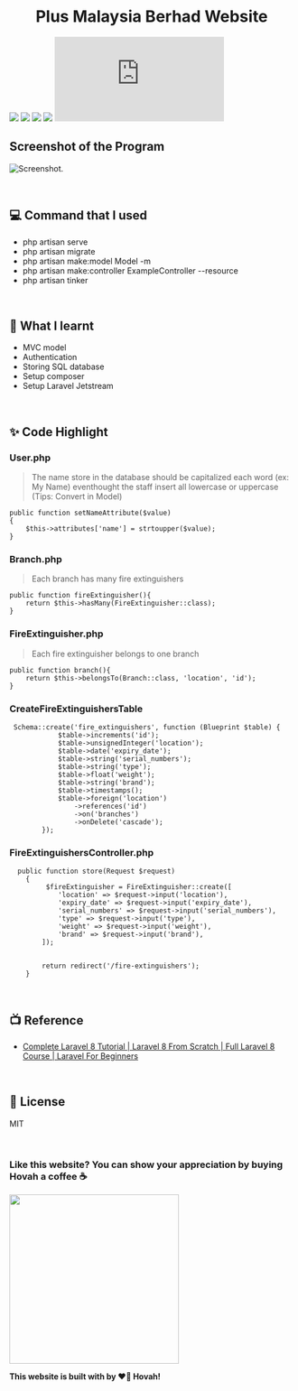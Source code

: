 # <div align="center">Plus Malaysia Berhad Website</div> 

[![](https://img.shields.io/badge/PHP-^7.3|^8.0-lightgrey?style=flat&logo=php)](https://www.php.net/)
[![](https://img.shields.io/badge/Laravel-^8.75-red?style=flat&logo=laravel)](https://laravel.com/)
[![](https://img.shields.io/badge/Laravel%20Jetstream-^2.5-purple?style=flat&logo=jetstream)](https://jetstream.laravel.com/)
[![](https://img.shields.io/badge/TailwindCSS-^3.0.0-blue?style=flat&logo=tailwindcss)](https://tailwindcss.com/)
[![](https://img.shields.io/badge/Alpine.js-^3.0.6-lightblue?style=flat&logo=alpine.js)](https://alpinejs.dev/)

## Screenshot of the Program
![ Screenshot.](https://github.com/hovahyii/plus-malaysia-berhad/tree/main/public/image/laravel.jpg)

<br/>

## 💻 Command that I used
- php artisan serve
- php artisan migrate
- php artisan make:model Model -m 
- php artisan make:controller ExampleController --resource
- php artisan tinker

<br/>

## 🤔 What I learnt
- MVC model
- Authentication
- Storing SQL database
- Setup composer
- Setup Laravel Jetstream

<br/>

## ✨ Code Highlight

### User.php
> The name store in the database should be capitalized each word (ex: My Name) eventhought the staff insert all lowercase or uppercase (Tips: Convert in Model)
```
public function setNameAttribute($value)
{
    $this->attributes['name'] = strtoupper($value);
}
```

### Branch.php
> Each branch has many fire extinguishers
```
public function fireExtinguisher(){
    return $this->hasMany(FireExtinguisher::class);
}
```

### FireExtinguisher.php
> Each fire extinguisher belongs to one branch
```
public function branch(){
    return $this->belongsTo(Branch::class, 'location', 'id');
}
```

### CreateFireExtinguishersTable
```
 Schema::create('fire_extinguishers', function (Blueprint $table) {
            $table->increments('id');
            $table->unsignedInteger('location');
            $table->date('expiry_date');
            $table->string('serial_numbers');
            $table->string('type');
            $table->float('weight');
            $table->string('brand');
            $table->timestamps();
            $table->foreign('location')
                ->references('id')
                ->on('branches')
                ->onDelete('cascade');
        });
```

### FireExtinguishersController.php
```
  public function store(Request $request)
    {
         $fireExtinguisher = FireExtinguisher::create([
            'location' => $request->input('location'),
            'expiry_date' => $request->input('expiry_date'),
            'serial_numbers' => $request->input('serial_numbers'),
            'type' => $request->input('type'),
            'weight' => $request->input('weight'),
            'brand' => $request->input('brand'),  
        ]);


        return redirect('/fire-extinguishers');
    }
```



<br/>



## 📺 Reference
* [Complete Laravel 8 Tutorial | Laravel 8 From Scratch | Full Laravel 8 Course | Laravel For Beginners
](https://www.youtube.com/watch?v=376vZ1wNYPA)


<br/>

## 📝 License
MIT

<br/>

### Like this website? You can show your appreciation by buying Hovah a coffee ☕
<a target="_blank" rel="noopener noreferrer" href="https://www.buymeacoffee.com/hovahyii">
<img src="https://github.com/appcraftstudio/buymeacoffee/raw/master/Images/snapshot-bmc-button.png" width="300" style="max-width:100%;">
</a>

<br/>

**This website is built with by ❤️‍🔥 Hovah!**
